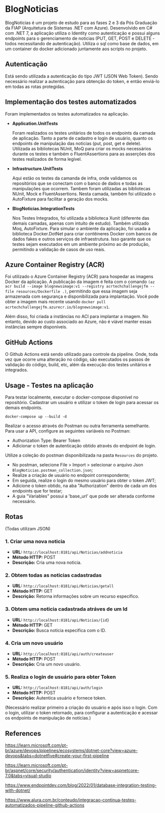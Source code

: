 # BlogNoticias

BlogNoticias é um projeto de estudo para as fases 2 e 3 da Pós Graduação da FIAP (Arquitetura de Sistemas .NET com Azure). 
Desenvolvido em C# com .NET 7, a aplicação utiliza o Identity como autenticação e possui alguns endpoints para o gerenciamento de noticias (PUT, GET, POST e DELETE - todos necessitando de autenticação).
Utiliza o sql como base de dados, em um container do docker adicionado juntamente aos scripts no projeto.

## Autenticação
Está sendo utilizada a autenticação do tipo JWT (JSON Web Token). Sendo necessário realizar a autenticação para obtenção do token, e então enviá-lo em todas as rotas protegidas.

## Implementação dos testes automatizados
Foram implementados os testes automatizados na aplicação.

- **Application.UnitTests**
  <p>Foram realizados os testes unitários de todos os endpoints da camada de aplicação. Tanto a parte de cadastro e login de usuário, quanto os endpoints de manipulação das noticias (put, post, get e delete).
  Utilizada as bibliotecas NUnit, MoQ para criar os mocks necessários durante os testes e também o FluentAssertions para as asserções dos testes realizados de forma legível.
  
- **Infrastructure.UnitTests**
  <p>Aqui estão os testes da camanda de infra, onde validamos os repositórios que se conectam com o banco de dados e todas as manipulações que ocorrem.
  Tambem foram utilizadas as bibliotecas NUnit, Mock e FluentAssertions. Nesta camada, também foi utilizado o AutoFixture para facilitar a geração dos mocks.

- **BlogNoticias.IntegrationTests**
  <p>Nos Testes Integrados, foi utilizada a biblioteca Xunit (diferente das demais camadas, apenas com intuíto de estudo). Também utilizado Moq, AutoFixture. 
      Para simular o ambiente da aplicação, foi usada a biblioteca Docker.DotNet para criar contêineres Docker com bancos de dados fakes e outros serviços de infraestrutura. 
      Isso garante que os testes sejam executados em um ambiente próximo ao de produção, permitindo a validação de casos de uso reais.

## Azure Container Registry (ACR)
Foi utilizado o Azure Container Registry (ACR) para hospedar as imagens Docker da aplicação. A publicação da imagem é feita com o comando ```(az acr build --image blognewsimage:v1 --registry acrtechchallengejfm --file resources/Dockerfile .)```, permitindo que essa imagem seja armazenada com segurança e disponibilizada para implantação. Você pode obter a imagem mais recente usando ```docker pull acrtechchallengejfm.azurecr.io/blognewsimage:v1```.

Além disso, foi criada a instâncias no ACI para implantar a imagem. No entanto, devido ao custo associado ao Azure, não é viável manter essas instâncias sempre disponíveis.

## GitHub Actions
O Github Actions está sendo utilizado para controle da pipeline. Onde, toda vez que ocorre uma alteração no código, são executados os passos de validação do código, build, etc, além da execução dos testes unitários e integrados.


## Usage - Testes na aplicação

Para testar localmente, executar o docker-compose disponível no repositório. Cadastrar um usuário e utilizar o token de login para acessar os demais endpoints.

```dotnet
docker-compose up --build -d
```
Realizar o acesso através do Postman ou outra ferramenta semelhante.
Para usar a API, configure as seguintes variáveis no Postman:

- Authorization Type: Bearer Token
- Adicionar o token de autenticação obtido através do endpoint de login.

Utilize a coleção do postman disponibilizada na pasta ```Resources``` do projeto. 
 - No postman, selecione File > Import > selecionar o arquivo Json ```BlogNoticias.postman_collection.json```;
 - Realize a criação de usuário no endpoint correspondente;
 - Em seguida, realize o login do mesmo usuário para obter o token JWT;
 - Adicione o token obtido, na aba "Authorization" dentro de cada um dos endpoints que for testar;
 - A guia "Variables" possui a 'base_url' que pode ser alterada conforme necessário.

## Rotas
(Todas utilizam JSON)

### 1. Criar uma nova noticia

- **URL:** `http://localhost:8181/api/Noticias/addnoticia`
- **Método HTTP:** POST
- **Descrição:** Cria uma nova noticia.

### 2. Obtem todas as noticias cadastradas

- **URL:** `http://localhost:8181/api/Noticias/getall`
- **Método HTTP:** GET
- **Descrição:** Retorna informações sobre um recurso específico.

### 3. Obtem uma noticia cadastrada atráves de um Id

- **URL:** `http://localhost:8181/api/Noticias/{id}`
- **Método HTTP:** GET
- **Descrição:** Busca noticia específica com o ID.

### 4. Cria um novo usuário

- **URL:** `http://localhost:8181/api/auth/createuser`
- **Método HTTP:** POST
- **Descrição:** Cria um novo usuário.

### 5. Realiza o login de usuário para obter Token

- **URL:** `http://localhost:8181/api/auth/login`
- **Método HTTP:** POST
- **Descrição:** Autentica usuário e fornece token.


(Necessário realizar primeiro a criação do usuário e após isso o login. Com o login, utilizar o token retornado, para configurar a autenticação e acessar os endpoints de manipulação de notícias.)


## References

https://learn.microsoft.com/pt-br/azure/devops/pipelines/ecosystems/dotnet-core?view=azure-devops&tabs=dotnetfive#create-your-first-pipeline

https://learn.microsoft.com/pt-br/aspnet/core/security/authentication/identity?view=aspnetcore-7.0&tabs=visual-studio

https://www.endpointdev.com/blog/2022/01/database-integration-testing-with-dotnet/

https://www.alura.com.br/conteudo/integracao-continua-testes-automatizados-pipeline-github-actions

